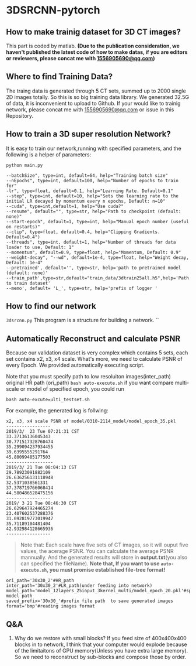 # 3DSRCNN-pytorch  
## How to make trainig dataset for 3D CT images?  
This part is coded by matlab. **(Due to the publication consideration, we haven't published the latest code of how to make datas, if you are editors or reviewers, please concat me with 1556905690@qq.com)**
## Where to find Training Data?
The traing data is generated through 5 CT sets, summed up to  2000 single 2D images totally. 
So this is so big training data library. We generated 32.5G of data, it is inconvenient to upload to Github.
If your would like to trainig network, please concat me with 1556905690@qq.com or issue in this Repository.
## How to train a 3D super resolution Network?  
It is easy to train our network,running with specified parameters, and the following is a helper of parameters:
```
python main.py 

--batchSize", type=int, default=64, help="Training batch size"
--nEpochs", type=int, default=100, help="Number of epochs to train for"
-lr", type=float, default=0.1, help="Learning Rate. Default=0.1"
--step", type=int, default=10, help="Sets the learning rate to the initial LR decayed by momentum every n epochs, Default: n=10"
--cuda", type=int,default=1, help="Use cuda?"
--resume", default="", type=str, help="Path to checkpoint (default: none)"
--start-epoch", default=1, type=int, help="Manual epoch number (useful on restarts)"
--clip", type=float, default=0.4, help="Clipping Gradients. Default=0.4")
--threads", type=int, default=1, help="Number of threads for data loader to use, Default: 1"
--momentum", default=0.9, type=float, help="Momentum, Default: 0.9"
--weight-decay", "--wd", default=1e-4, type=float, help="Weight decay, Default: 1e-4"
--pretrained', default='', type=str, help='path to pretrained model (default: none)'
--train_path',type=str,default="train_data/3dtrain25all.h5",help='Path to train dataset'
--memo', default= 'L_', type=str, help='prefix of logger '
```
## How to  find our network 
`3dsrcnn.py` This program is a structure for building a network.  ``
## Automatically Reconstruct and calculate PSNR  
Because our validation dataset is very complex which contains 5 sets, each set contains x2, x3, x4 scale.
What's more, we need to calculate PSNR of every Epoch. We provided automatically executing script.
  
Note that you must specify path to low resoluiton images(inter_path)
original HR path (ori_path)
`bash auto-execute.sh`
if you want compare multi-scale or model of specified epoch, you could run 
```
bash auto-excute=ulti_testset.sh
```
For example, the generated log is follwing:
```
x2, x3, x4 scale PSNR of model/0310-2114_model/model_epoch_35.pkl 
-----------------
2019/3/  23 Tue 07:21:31 CST
33.37136136045343
30.771517328760474
35.299094237934455
39.6395555291764
45.80099485177503
------------------
2019/3/ 21 Tue 08:04:13 CST
29.78923091882109
26.636256131118948
32.5371038561331
37.378719766068414
44.580486528475156
-----------------
2019/ 3 21 Tue 08:46:30 CST
26.629647924465274
23.407602537288376
31.092819773019947
35.71189104481404
42.932984128665936
-----------------
```
>Note that: Each scale have five sets of CT images, so it will ouput five values, the acerage PSNR. You can calculate the average PSNR mannually. And the generated results will store in **output.txt**(you also can specified the fileName).
**Note that, If you want to use `auto-execute.sh`, you must promise 
established file-tree format!**
```
ori_path='30x30_2'#HR_path
inter_path='30x30_2'#LR_path(under feeding into network)
model_path='model_12layers_25input_3kernel_multi/model_epoch_20.pkl'#specify model path
saved_prefix='30x30_'#prefix file path  to save generated images
format='bmp'#reading images format
```
## Q&A
1. Why do we restore with small blocks?
If you feed size of 400x400x400 blocks in to network, I think that your computer would explode because of the limitaitons of GPU memory(Unless you have extra large memory). So we need to reconstruct by sub-blocks and compose those by order.
